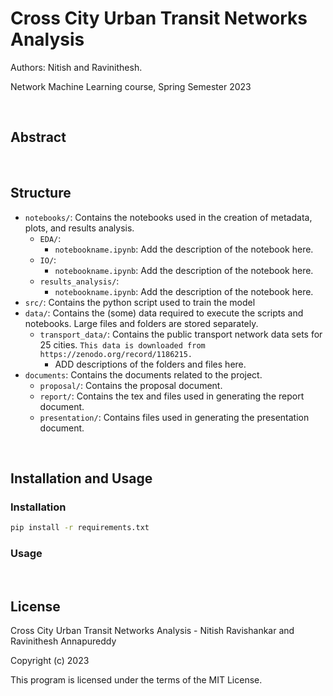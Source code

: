 # Cross City Urban Transit Networks Analysis

Authors: Nitish and Ravinithesh.

Network Machine Learning course, Spring Semester 2023

<br/>

## Abstract

<br/>

## Structure

- `notebooks/`: Contains the notebooks used in the creation of metadata, plots, and results analysis.
  - `EDA/`:
    - `notebookname.ipynb`: Add the description of the notebook here.
  - `IO/`:
    - `notebookname.ipynb`: Add the description of the notebook here.
  - `results_analysis/`:
    - `notebookname.ipynb`: Add the description of the notebook here.
- `src/`: Contains the python script used to train the model
- `data/`: Contains the (some) data required to execute the scripts and notebooks. Large files and folders are stored separately.
  - `transport_data/`: Contains the public transport network data sets for 25 cities. ```This data is downloaded from  https://zenodo.org/record/1186215.```
    - ADD descriptions of the folders and files here.
- `documents`: Contains the documents related to the project.
  - `proposal/`: Contains the proposal document.
  - `report/`: Contains the tex and files used in generating the report document.
  - `presentation/`: Contains files used in generating the presentation document.

<br/>

## Installation and Usage

### Installation

```bash
pip install -r requirements.txt
```

### Usage

<br/>

## License

Cross City Urban Transit Networks Analysis - Nitish Ravishankar and Ravinithesh Annapureddy

Copyright (c) 2023

This program is licensed under the terms of the MIT License.
